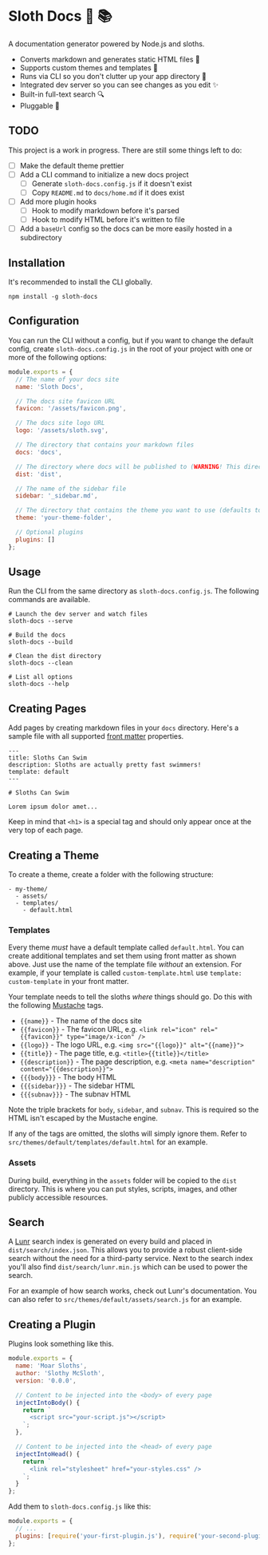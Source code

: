 # Sloth Docs 🦥 📚

A documentation generator powered by Node.js and sloths.

- Converts markdown and generates static HTML files 🌱
- Supports custom themes and templates 🎨
- Runs via CLI so you don't clutter up your app directory 🧹
- Integrated dev server so you can see changes as you edit ✨
- Built-in full-text search 🔍
- Pluggable 🔌

## TODO

This project is a work in progress. There are still some things left to do:

- [ ] Make the default theme prettier
- [ ] Add a CLI command to initialize a new docs project
  - [ ] Generate `sloth-docs.config.js` if it doesn't exist
  - [ ] Copy `README.md` to `docs/home.md` if it does exist
- [ ] Add more plugin hooks
  - [ ] Hook to modify markdown before it's parsed
  - [ ] Hook to modify HTML before it's written to file
- [ ] Add a `baseUrl` config so the docs can be more easily hosted in a subdirectory

## Installation

It's recommended to install the CLI globally.

```shell
npm install -g sloth-docs
```

## Configuration

You can run the CLI without a config, but if you want to change the default config, create `sloth-docs.config.js` in the root of your project with one or more of the following options:

```js
module.exports = {
  // The name of your docs site
  name: 'Sloth Docs',

  // The docs site favicon URL
  favicon: '/assets/favicon.png',

  // The docs site logo URL
  logo: '/assets/sloth.svg',

  // The directory that contains your markdown files
  docs: 'docs',

  // The directory where docs will be published to (WARNING! This directory is deleted and recreated on every build)
  dist: 'dist',

  // The name of the sidebar file
  sidebar: '_sidebar.md',

  // The directory that contains the theme you want to use (defaults to the built-in theme)
  theme: 'your-theme-folder',

  // Optional plugins
  plugins: []
};
```

## Usage

Run the CLI from the same directory as `sloth-docs.config.js`. The following commands are available.

```shell
# Launch the dev server and watch files
sloth-docs --serve

# Build the docs
sloth-docs --build

# Clean the dist directory
sloth-docs --clean

# List all options
sloth-docs --help
```

## Creating Pages

Add pages by creating markdown files in your `docs` directory. Here's a sample file with all supported [front matter](https://github.com/jxson/front-matter) properties.

```
---
title: Sloths Can Swim
description: Sloths are actually pretty fast swimmers!
template: default
---

# Sloths Can Swim

Lorem ipsum dolor amet...

```

Keep in mind that `<h1>` is a special tag and should only appear once at the very top of each page.

## Creating a Theme

To create a theme, create a folder with the following structure:

```
- my-theme/
  - assets/
  - templates/
    - default.html
```

### Templates

Every theme _must_ have a default template called `default.html`. You can create additional templates and set them using front matter as shown above. Just use the name of the template file _without_ an extension. For example, if your template is called `custom-template.html` use `template: custom-template` in your front matter.

Your template needs to tell the sloths _where_ things should go. Do this with the following [Mustache](https://mustache.github.io/) tags.

- `{{name}}` - The name of the docs site
- `{{favicon}}` - The favicon URL, e.g. `<link rel="icon" rel="{{favicon}}" type="image/x-icon" />`
- `{{logo}}` - The logo URL, e.g. `<img src="{{logo}}" alt="{{name}}">`
- `{{title}}` - The page title, e.g. `<title>{{title}}</title>`
- `{{description}}` - The page description, e.g. `<meta name="description" content="{{description}}">`
- `{{{body}}}` - The body HTML
- `{{{sidebar}}}` - The sidebar HTML
- `{{{subnav}}}` - The subnav HTML

Note the triple brackets for `body`, `sidebar`, and `subnav`. This is required so the HTML isn't escaped by the Mustache engine.

If any of the tags are omitted, the sloths will simply ignore them. Refer to `src/themes/default/templates/default.html` for an example.

### Assets

During build, everything in the `assets` folder will be copied to the `dist` directory. This is where you can put styles, scripts, images, and other publicly accessible resources.

## Search

A [Lunr](https://lunrjs.com/) search index is generated on every build and placed in `dist/search/index.json`. This allows you to provide a robust client-side search without the need for a third-party service. Next to the search index you'll also find `dist/search/lunr.min.js` which can be used to power the search.

For an example of how search works, check out Lunr's documentation. You can also refer to `src/themes/default/assets/search.js` for an example.

## Creating a Plugin

Plugins look something like this.

```js
module.exports = {
  name: 'Moar Sloths',
  author: 'Slothy McSloth',
  version: '0.0.0',

  // Content to be injected into the <body> of every page
  injectIntoBody() {
    return `
      <script src="your-script.js"></script>
    `;
  },

  // Content to be injected into the <head> of every page
  injectIntoHead() {
    return `
      <link rel="stylesheet" href="your-styles.css" />
    `;
  }
};
```

Add them to `sloth-docs.config.js` like this:

```js
module.exports = {
  // ...
  plugins: [require('your-first-plugin.js'), require('your-second-plugin.js')]
};
```
